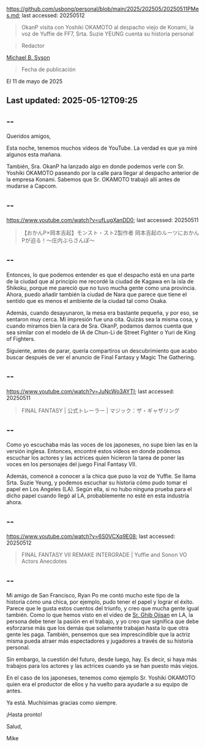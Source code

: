 https://github.com/usbong/personal/blob/main/2025/202505/20250511PMes.md; last accessed: 20250512

> OkanP visita con Yoshiki OKAMOTO al despacho viejo de Konami, la voz de Yuffie de FF7, Srta. Suzie YEUNG cuenta su historia personal 

> Redactor

[Michael B. Syson](https://www.linkedin.com/in/michaelsyson/)

> Fecha de publicación

El 11 de mayo de 2025

## Last updated: 2025-05-12T09:25

## --

Queridos amigos,

Esta noche, tenemos muchos vídeos de YouTube. La verdad es que ya miré algunos esta mañana.

También, Sra. OkanP ha lanzado algo en donde podemos verle con Sr. Yoshiki OKAMOTO paseando por la calle para llegar al despacho anterior de la empresa Konami. Sabemos que Sr. OKAMOTO trabajó allí antes de mudarse a Capcom. 

## --

https://www.youtube.com/watch?v=ufLugXanDD0; last accessed: 20250511

> 【おかんP×岡本吉起】モンスト・スト2製作者 岡本吉起のルーツにおかんPが迫る！〜庄内ぶらさんぽ〜 

## --

Entonces, lo que podemos entender es que el despacho está en una parte de la ciudad que al principio me recordé la ciudad de Kagawa en la isla de Shikoku, porque me pareció que no tuvo mucha gente como una provincia. Ahora, puedo añadir también la ciudad de Nara que parece que tiene el sentido que es menos el ambiente de la ciudad tal como Osaka.

Además, cuando desayunaron, la mesa era bastante pequeña, y por eso, se sentaron muy cerca. Mi impresión fue una cita. Quizás sea la misma cosa, y cuando miramos bien la cara de Sra. OkanP, podamos darnos cuenta que sea similar con el modelo de IA de Chun-Li de Street Fighter o Yuri de King of Fighters. 

Siguiente, antes de parar, quería compartiros un descubrimiento que acabo buscar después de ver el anuncio de Final Fantasy y Magic The Gathering. 

## --

https://www.youtube.com/watch?v=JuNcWo3AYTI; last accessed: 20250511

> FINAL FANTASY | 公式トレーラー | マジック：ザ・ギャザリング 

## --

Como yo escuchaba más las voces de los japoneses, no supe bien las en la versión inglesa. Entonces, encontré estos vídeos en donde podemos escuchar los actores y las actrices quien hicieron la tarea de poner las voces en los personajes del juego Final Fantasy VII. 

Además, comencé a conocer a la chica que puso la voz de Yuffie. Se llama Srta. Suzie Yeung, y podemos escuchar su historia cómo pudo tomar el papel en Los Angeles (LA). Según ella, si no hubo ninguna prueba para el dicho papel cuando llegó al LA, probablemente no esté en esta industría ahora. 

## --

https://www.youtube.com/watch?v=6S0VCXq9E08; last accessed: 20250512

> FINAL FANTASY VII REMAKE INTERGRADE | Yuffie and Sonon VO Actors Anecdotes 

## --

Mi amigo de San Francisco, Ryan Po me contó mucho este tipo de la historia cómo una chica, por ejemplo, pudo tener el papel y lograr el éxito. Parece que le gusta estos cuentos del triunfo, y creo que mucha gente igual también. Como lo que hemos visto en el vídeo de [Sr. Ghib Ojisan](https://www.youtube.com/@GhibOjisan) en LA, la persona debe tener la pasión en el trabajo, y yo creo que significa que debe esforzarse más que los demás que solamente trabajan hasta lo que otra gente les paga. También, pensemos que sea imprescindible que la actriz misma pueda atraer más espectadores y jugadores a través de su historia personal.

Sin embargo, la cuestión del futuro, desde luego, hay. Es decir, si haya más trabajos para los actores y las actrices cuando ya se han puesto más viejos.  

En el caso de los japoneses, tenemos como ejemplo Sr. Yoshiki OKAMOTO quien era el productor de ellos y ha vuelto para ayudarle a su equipo de antes.

Ya está. Muchísimas gracias como siempre.

¡Hasta pronto!

Salud,

Mike
